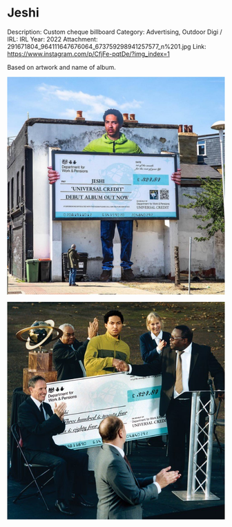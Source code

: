 # Jeshi

Description: Custom cheque billboard
Category: Advertising, Outdoor
Digi / IRL: IRL
Year: 2022
Attachment: 291671804_964111647676064_673759298941257577_n%201.jpg
Link: https://www.instagram.com/p/CfjFe-pqtDe/?img_index=1

Based on artwork and name of album. 

![291671804_964111647676064_673759298941257577_n.jpg](Jeshi%20016b57d3831a4064b87ca8d6db5cd8c5/291671804_964111647676064_673759298941257577_n.jpg)

![291836595_622188068870387_8372042539767104844_n.jpg](Jeshi%20016b57d3831a4064b87ca8d6db5cd8c5/291836595_622188068870387_8372042539767104844_n.jpg)